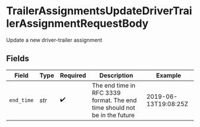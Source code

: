 # TrailerAssignmentsUpdateDriverTrailerAssignmentRequestBody

Update a new driver-trailer assignment


## Fields

| Field                                                                     | Type                                                                      | Required                                                                  | Description                                                               | Example                                                                   |
| ------------------------------------------------------------------------- | ------------------------------------------------------------------------- | ------------------------------------------------------------------------- | ------------------------------------------------------------------------- | ------------------------------------------------------------------------- |
| `end_time`                                                                | *str*                                                                     | :heavy_check_mark:                                                        | The end time in RFC 3339 format. The end time should not be in the future | 2019-06-13T19:08:25Z                                                      |